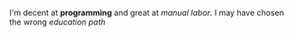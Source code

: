 I'm decent at __programming__ and great at _manual labor_. I may have chosen the wrong _education path_
